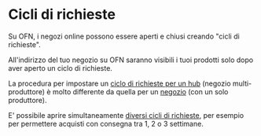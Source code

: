 # Cicli di richieste

Su OFN, i negozi online possono essere aperti e chiusi creando "cicli di richieste".

All'indirizzo del tuo negozio su OFN saranno visibili i tuoi prodotti solo dopo aver aperto un ciclo di richieste. 

La procedura per impostare un [ciclo di richieste per un hub](order-cycles-for-hubs.md) \(negozio multi-produttore\) è molto differente da quella per un [negozio](order-cycles-for-producers.md) \(con un solo produttore\). 

E' possibile aprire simultaneamente [diversi cicli di richieste](opening-more-than-one-order-cycle.md), per esempio per permettere acquisti con consegna tra 1, 2 o 3 settimane.



